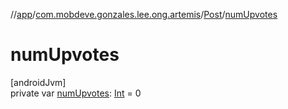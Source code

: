 //[app](../../../index.md)/[com.mobdeve.gonzales.lee.ong.artemis](../index.md)/[Post](index.md)/[numUpvotes](num-upvotes.md)

# numUpvotes

[androidJvm]\
private var [numUpvotes](num-upvotes.md): [Int](https://kotlinlang.org/api/latest/jvm/stdlib/kotlin/-int/index.html) = 0
